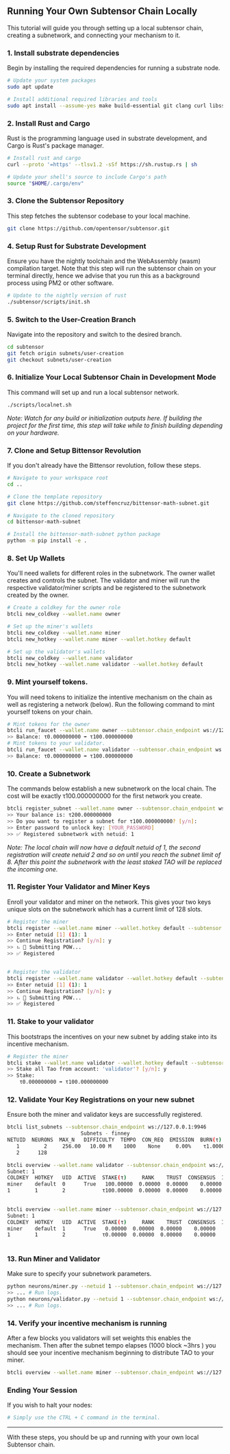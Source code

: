 ## Running Your Own Subtensor Chain Locally

This tutorial will guide you through setting up a local subtensor chain, creating a subnetwork, and connecting your mechanism to it.

### 1. Install substrate dependencies
Begin by installing the required dependencies for running a substrate node.
```bash
# Update your system packages
sudo apt update 

# Install additional required libraries and tools
sudo apt install --assume-yes make build-essential git clang curl libssl-dev llvm libudev-dev protobuf-compiler
```

### 2. Install Rust and Cargo
Rust is the programming language used in substrate development, and Cargo is Rust's package manager.
```bash
# Install rust and cargo
curl --proto '=https' --tlsv1.2 -sSf https://sh.rustup.rs | sh

# Update your shell's source to include Cargo's path
source "$HOME/.cargo/env"
```

### 3. Clone the Subtensor Repository
This step fetches the subtensor codebase to your local machine.
```bash
git clone https://github.com/opentensor/subtensor.git
```

### 4. Setup Rust for Substrate Development
Ensure you have the nightly toolchain and the WebAssembly (wasm) compilation target. Note that this step will run the subtensor chain on your terminal directly, hence we advise that you run this as a background process using PM2 or other software.
```bash
# Update to the nightly version of rust
./subtensor/scripts/init.sh
```

### 5. Switch to the User-Creation Branch
Navigate into the repository and switch to the desired branch.
```bash
cd subtensor
git fetch origin subnets/user-creation
git checkout subnets/user-creation
```

### 6. Initialize Your Local Subtensor Chain in Development Mode
This command will set up and run a local subtensor network.
```bash
./scripts/localnet.sh
```
*Note: Watch for any build or initialization outputs here. If building the project for the first time, this step will take while to finish building depending on your hardware.*

### 7. Clone and Setup Bittensor Revolution
If you don't already have the Bittensor revolution, follow these steps.
```bash
# Navigate to your workspace root
cd ..

# Clone the template repository
git clone https://github.com/steffencruz/bittensor-math-subnet.git

# Navigate to the cloned repository
cd bittensor-math-subnet

# Install the bittensor-math-subnet python package
python -m pip install -e .
```

### 8. Set Up Wallets
You'll need wallets for different roles in the subnetwork. The owner wallet creates and controls the subnet. The validator and miner will run the respective validator/miner scripts and be registered to the subnetwork created by the owner.
```bash
# Create a coldkey for the owner role
btcli new_coldkey --wallet.name owner

# Set up the miner's wallets
btcli new_coldkey --wallet.name miner
btcli new_hotkey --wallet.name miner --wallet.hotkey default

# Set up the validator's wallets
btcli new_coldkey --wallet.name validator
btcli new_hotkey --wallet.name validator --wallet.hotkey default
```

### 9. Mint yourself tokens.
You will need tokens to initialize the intentive mechanism on the chain as well as registering a network (below). 
Run the following command to mint yourself tokens on your chain.
```bash
# Mint tokens for the owner
btcli run_faucet --wallet.name owner --subtensor.chain_endpoint ws://127.0.0.1:9946 
>> Balance: τ0.000000000 ➡ τ100.000000000
# Mint tokens to your validator.
btcli run_faucet --wallet.name validator --subtensor.chain_endpoint ws://127.0.0.1:9946 
>> Balance: τ0.000000000 ➡ τ100.000000000
```

### 10. Create a Subnetwork
The commands below establish a new subnetwork on the local chain. The cost will be exactly τ100.000000000 for the first network you create.
```bash
btcli register_subnet --wallet.name owner --subtensor.chain_endpoint ws://127.0.0.1:9946 
>> Your balance is: τ200.000000000
>> Do you want to register a subnet for τ100.000000000? [y/n]: 
>> Enter password to unlock key: [YOUR_PASSWORD]
>> ✅ Registered subnetwork with netuid: 1
```
*Note: The local chain will now have a default netuid of 1, the second registration will create netuid 2 and so on until you reach the subnet limit of 8. After this point the subnetwork with the least staked TAO will be replaced the incoming one.*

### 11. Register Your Validator and Miner Keys
Enroll your validator and miner on the network. This gives your two keys unique slots on the subnetwork which has a current limit of 128 slots.
```bash
# Register the miner
btcli register --wallet.name miner --wallet.hotkey default --subtensor.chain_endpoint ws://127.0.0.1:9946
>> Enter netuid [1] (1): 1
>> Continue Registration? [y/n]: y
>> ⠦ 📡 Submitting POW...
>> ✅ Registered


# Register the validator
btcli register --wallet.name validator --wallet.hotkey default --subtensor.chain_endpoint ws://127.0.0.1:9946
>> Enter netuid [1] (1): 1
>> Continue Registration? [y/n]: y
>> ⠦ 📡 Submitting POW...
>> ✅ Registered
```

### 11. Stake to your validator
This bootstraps the incentives on your new subnet by adding stake into its incentive mechanism.
```bash
# Register the miner
btcli stake --wallet.name validator --wallet.hotkey default --subtensor.chain_endpoint ws://127.0.0.1:9946
>> Stake all Tao from account: 'validator'? [y/n]: y
>> Stake:
    τ0.000000000 ➡ τ100.000000000
```

### 12. Validate Your Key Registrations on your new subnet
Ensure both the miner and validator keys are successfully registered.
```bash
btcli list_subnets --subtensor.chain_endpoint ws://127.0.0.1:9946
                        Subnets - finney                             
NETUID  NEURONS  MAX_N   DIFFICULTY  TEMPO  CON_REQ  EMISSION  BURN(τ)  
   1        2     256.00   10.00 M    1000    None     0.00%    τ1.00000 
   2      128    

btcli overview --wallet.name validator --subtensor.chain_endpoint ws://127.0.0.1:9946
Subnet: 1                                                                                                                                                                
COLDKEY  HOTKEY   UID  ACTIVE  STAKE(τ)     RANK    TRUST  CONSENSUS  INCENTIVE  DIVIDENDS  EMISSION(ρ)   VTRUST  VPERMIT  UPDATED  AXON  HOTKEY_SS58                    
miner    default  0      True   100.00000  0.00000  0.00000    0.00000    0.00000    0.00000            0  0.00000                14  none  5GTFrsEQfvTsh3WjiEVFeKzFTc2xcf…
1        1        2            τ100.00000  0.00000  0.00000    0.00000    0.00000    0.00000           ρ0  0.00000                                                         
                                                                          Wallet balance: τ0.0         

btcli overview --wallet.name miner --subtensor.chain_endpoint ws://127.0.0.1:9946
Subnet: 1                                                                                                                                                                
COLDKEY  HOTKEY   UID  ACTIVE  STAKE(τ)     RANK    TRUST  CONSENSUS  INCENTIVE  DIVIDENDS  EMISSION(ρ)   VTRUST  VPERMIT  UPDATED  AXON  HOTKEY_SS58                    
miner    default  1      True   0.00000  0.00000  0.00000    0.00000    0.00000    0.00000            0  0.00000                14  none  5GTFrsEQfvTsh3WjiEVFeKzFTc2xcf…
1        1        2            τ0.00000  0.00000  0.00000    0.00000    0.00000    0.00000           ρ0  0.00000                                                         
                                                                          Wallet balance: τ0.0   

```

### 13. Run Miner and Validator
Make sure to specify your subnetwork parameters.
```bash
python neurons/miner.py --netuid 1 --subtensor.chain_endpoint ws://127.0.0.1:9946 --wallet.name miner --wallet.hotkey default --logging.debug
>> ... # Run logs.
python neurons/validator.py --netuid 1 --subtensor.chain_endpoint ws://127.0.0.1:9946 --wallet.name validator --wallet.hotkey default --logging.debug
>> ... # Run logs.
```

### 14. Verify your incentive mechanism is running
After a few blocks you validators will set weights this enables the mechanism. Then after the subnet tempo elapses (1000 block ~3hrs ) you should see your incentive mechanism beginning to distribute TAO to your miner.
```bash
btcli overview --wallet.name miner --subtensor.chain_endpoint ws://127.0.0.1:9946
```

### Ending Your Session
If you wish to halt your nodes:
```bash
# Simply use the CTRL + C command in the terminal.
```

---

With these steps, you should be up and running with your own local Subtensor chain.
